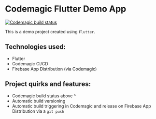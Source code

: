 # Codemagic Flutter Demo App
[![Codemagic build status](https://api.codemagic.io/apps/63ca78b38bded83aff04c67a/android-workflow/status_badge.svg)](https://codemagic.io/apps/63ca78b38bded83aff04c67a/android-workflow/latest_build)

This is a demo project created using `Flutter`.

## Technologies used:
- Flutter
- Codemagic CI/CD 
- Firebase App Distribution (via Codemagic)

## Project quirks and features:
- Codemagic build status above ^
- Automatic build versioning 
- Automatic build triggering in Codemagic and release on Firebase App Distribution via a `git push` 
